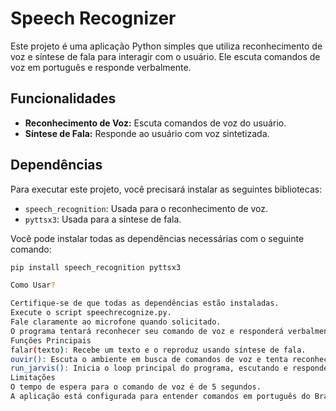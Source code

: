

# Speech Recognizer

Este projeto é uma aplicação Python simples que utiliza reconhecimento de voz e síntese de fala para interagir com o usuário. Ele escuta comandos de voz em português e responde verbalmente.

## Funcionalidades

- **Reconhecimento de Voz:** Escuta comandos de voz do usuário.
- **Síntese de Fala:** Responde ao usuário com voz sintetizada.

## Dependências

Para executar este projeto, você precisará instalar as seguintes bibliotecas:

- `speech_recognition`: Usada para o reconhecimento de voz.
- `pyttsx3`: Usada para a síntese de fala.

Você pode instalar todas as dependências necessárias com o seguinte comando:

```bash
pip install speech_recognition pyttsx3

Como Usar?

Certifique-se de que todas as dependências estão instaladas.
Execute o script speechrecognize.py.
Fale claramente ao microfone quando solicitado.
O programa tentará reconhecer seu comando de voz e responderá verbalmente.
Funções Principais
falar(texto): Recebe um texto e o reproduz usando síntese de fala.
ouvir(): Escuta o ambiente em busca de comandos de voz e tenta reconhecê-los.
run_jarvis(): Inicia o loop principal do programa, escutando e respondendo a comandos de voz continuamente.
Limitações
O tempo de espera para o comando de voz é de 5 segundos.
A aplicação está configurada para entender comandos em português do Brasil (pt-BR).